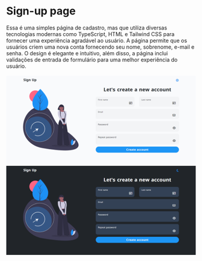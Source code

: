 # Sign-up page
Essa é uma simples página de cadastro, mas que utiliza diversas tecnologias modernas como TypeScript, HTML e Tailwind CSS para fornecer uma experiência agradável ao usuário. A página permite que os usuários criem uma nova conta fornecendo seu nome, sobrenome, e-mail e senha. O design é elegante e intuitivo, além disso, a página inclui validações de entrada de formulário para uma melhor experiência do usuário.
<br>
<br>
![page](src/assets/screenshot/light-mode.png)
![page](src/assets/screenshot/dark-mode.png)
